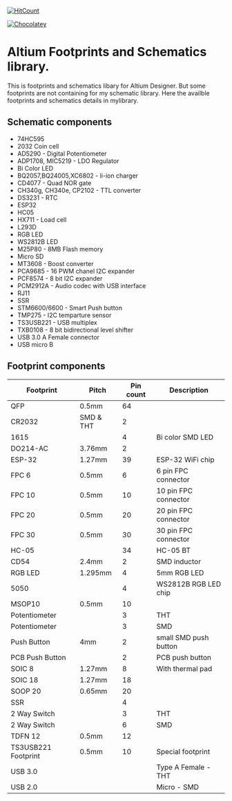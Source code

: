 [![HitCount](http://hits.dwyl.io/yashodhalakshana/altium-library.svg)](http://hits.dwyl.io/yashodhalakshana/altium-library)

[![Chocolatey](https://img.shields.io/chocolatey/dt/scriptcs.svg)](https://github.com/yashodhalakshana/altium-library/)

# Altium Footprints and Schematics library.
This is footprints and schematics libary for Altium Designer. But some footprints are not containing for my schematic library. Here the availble footprints and schematics details in mylibrary.<br />

## Schematic components
- 74HC595
- 2032 Coin cell
- AD5290 - Digital Potentiometer
- ADP1708, MIC5219 - LDO Regulator
- Bi Color LED
- BQ2057,BQ24005,XC6802  - li-ion charger
- CD4077 - Quad NOR gate
- CH340g, CH340e, CP2102 - TTL converter
- DS3231 - RTC
- ESP32
- HC05
- HX711 - Load cell
- L293D
- RGB LED
- WS2812B LED
- M25P80 - 8MB Flash memory
- Micro SD
- MT3608 - Boost converter
- PCA9685 - 16 PWM chanel I2C expander
- PCF8574 - 8 bit I2C expander
- PCM2912A - Audio codec with USB interface
- RJ11
- SSR
- STM6600/6600 - Smart Push button
- TMP275 - I2C temparture sensor
- TS3USB221 - USB multiplex
- TXB0108 - 8 bit bidirectional level shifter
- USB 3.0 A Female connector
- USB micro B
## Footprint components
| Footprint | Pitch | Pin count | Description |
| --- | --- | --- | --- |
| QFP | 0.5mm | 64 | |
| CR2032 | SMD & THT | 2 | |
| 1615 | | 4 | Bi color SMD LED |
| DO214-AC | 3.76mm | 2 | |
| ESP-32| 1.27mm | 39 | ESP-32 WiFi chip |
| FPC 6 | 0.5mm | 6 | 6 pin FPC connector |
| FPC 10 | 0.5mm | 10 | 10 pin FPC connector |
| FPC 20 | 0.5mm | 20 | 20 pin FPC connector |
| FPC 30 | 0.5mm | 30 | 30 pin FPC connector |
| HC-05 | | 34 | HC-05 BT |
| CD54 | 2.4mm | 2 | SMD inductor |
| RGB LED | 1.295mm | 4 | 5mm RGB LED |
| 5050 | | 4 | WS2812B RGB LED chip |
| MSOP10 | 0.5mm | 10 | |
| Potentiometer | | 3 | THT |
| Potentiometer | | 3 | SMD |
| Push Button | 4mm | 2 | small SMD push button |
| PCB Push Button | | 2 | PCB push button |
| SOIC 8 | 1.27mm | 8 | With thermal pad |
| SOIC 18 | 1.27mm | 18 | |
| SOOP 20 | 0.65mm | 20 | |
| SSR | | 4 | |
| 2 Way Switch | | 3 | THT |
| 2 Way Switch | | 6 | SMD |
| TDFN 12 | 0.5mm | 12 | |
| TS3USB221 Footprint | 0.5mm | 10 | Special footprint |
| USB 3.0 | | | Type A Female - THT |
| USB 2.0 | | | Micro - SMD |
